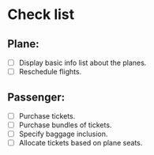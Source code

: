 # Check list

## Plane:
- [ ] Display basic info list about the planes.
- [ ] Reschedule flights.

## Passenger:
- [ ] Purchase tickets.
- [ ] Purchase bundles of tickets.
- [ ] Specify baggage inclusion.
- [ ] Allocate tickets based on plane seats.